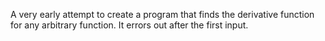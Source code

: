 A very early attempt to create a program that finds the derivative function for any arbitrary function. It errors out after the first input.
